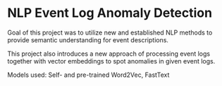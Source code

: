 # NLP Event Log Anomaly Detection

Goal of this project was to utilize new and established NLP methods to provide semantic understanding for event descriptions. 

This project also introduces a new approach of processing event logs together with vector embeddings to spot anomalies in given event logs. 

Models used: Self- and pre-trained Word2Vec, FastText

